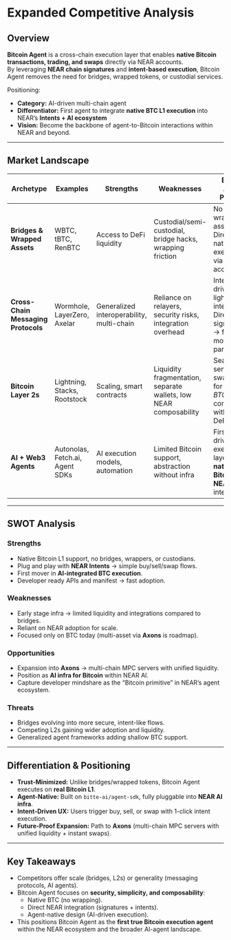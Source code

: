 # Expanded Competitive Analysis

## Overview

**Bitcoin Agent** is a cross-chain execution layer that enables **native Bitcoin transactions, trading, and swaps** directly via NEAR accounts.  
By leveraging **NEAR chain signatures** and **intent-based execution**, Bitcoin Agent removes the need for bridges, wrapped tokens, or custodial services.

Positioning:

- **Category:** AI-driven multi-chain agent
- **Differentiator:** First agent to integrate **native BTC L1 execution** into NEAR’s **Intents + AI ecosystem**
- **Vision:** Become the backbone of agent-to-Bitcoin interactions within NEAR and beyond.

---

## Market Landscape

| Archetype                           | Examples                        | Strengths                                 | Weaknesses                                                        | Bitcoin Agent Position                                                               |
| ----------------------------------- | ------------------------------- | ----------------------------------------- | ----------------------------------------------------------------- | ------------------------------------------------------------------------------------ |
| **Bridges & Wrapped Assets**        | WBTC, tBTC, RenBTC              | Access to DeFi liquidity                  | Custodial/semi-custodial, bridge hacks, wrapping friction         | No wrapped assets. Direct native BTC execution via NEAR account.                     |
| **Cross-Chain Messaging Protocols** | Wormhole, LayerZero, Axelar     | Generalized interoperability, multi-chain | Reliance on relayers, security risks, integration overhead        | Intent-driven, lightweight integration. Direct NEAR signatures → fewer moving parts. |
| **Bitcoin Layer 2s**                | Lightning, Stacks, Rootstock    | Scaling, smart contracts                  | Liquidity fragmentation, separate wallets, low NEAR composability | Seamless send, trade, swap flows for _real BTC_. Fully composable with NEAR DeFi.    |
| **AI + Web3 Agents**                | Autonolas, Fetch.ai, Agent SDKs | AI execution models, automation           | Limited Bitcoin support, abstraction without infra                | First AI-driven execution layer with **native Bitcoin + NEAR AI** integration.       |

---

## SWOT Analysis

### Strengths

- Native Bitcoin L1 support, no bridges, wrappers, or custodians.
- Plug and play with **NEAR Intents** → simple buy/sell/swap flows.
- First mover in **AI-integrated BTC execution**.
- Developer ready APIs and manifest → fast adoption.

### Weaknesses

- Early stage infra → limited liquidity and integrations compared to bridges.
- Reliant on NEAR adoption for scale.
- Focused only on BTC today (multi-asset via **Axons** is roadmap).

### Opportunities

- Expansion into **Axons** → multi-chain MPC servers with unified liquidity.
- Position as **AI infra for Bitcoin** within NEAR AI.
- Capture developer mindshare as the “Bitcoin primitive” in NEAR’s agent ecosystem.

### Threats

- Bridges evolving into more secure, intent-like flows.
- Competing L2s gaining wider adoption and liquidity.
- Generalized agent frameworks adding shallow BTC support.

---

## Differentiation & Positioning

- **Trust-Minimized:** Unlike bridges/wrapped tokens, Bitcoin Agent executes on **real Bitcoin L1**.
- **Agent-Native:** Built on `bitte-ai/agent-sdk`, fully pluggable into **NEAR AI infra**.
- **Intent-Driven UX:** Users trigger buy, sell, or swap with 1-click intent execution.
- **Future-Proof Expansion:** Path to **Axons** (multi-chain MPC servers with unified liquidity + instant swaps).

---

## Key Takeaways

- Competitors offer scale (bridges, L2s) or generality (messaging protocols, AI agents).
- Bitcoin Agent focuses on **security, simplicity, and composability**:
  - Native BTC (no wrapping).
  - Direct NEAR integration (signatures + intents).
  - Agent-native design (AI-driven execution).
- This positions Bitcoin Agent as the **first true Bitcoin execution agent** within the NEAR ecosystem and the broader AI-agent landscape.

